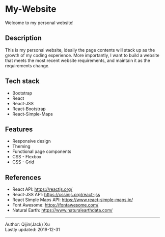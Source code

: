 # My-Website
Welcome to my personal website!

## Description
This is my personal website, ideally the page contents will stack up as the growth of my coding experience. More importantly, I want to build a website that meets the most recent website requirements, and maintain it as the requirements change.

## Tech stack
- Bootstrap
- React
- React-JSS
- React-Bootstrap
- React-Simple-Maps

## Features
- Responsive design
- Theming
- Functional page components
- CSS - Flexbox
- CSS - Grid

## References
- React API: https://reactjs.org/
- React-JSS API: https://cssinjs.org/react-jss
- React Simple Maps API: https://www.react-simple-maps.io/
- Font Awesome: https://fontawesome.com/
- Natural Earth: https://www.naturalearthdata.com/

---
Author: Qijin(Jack) Xu\
Lastly updated: 2019-12-31